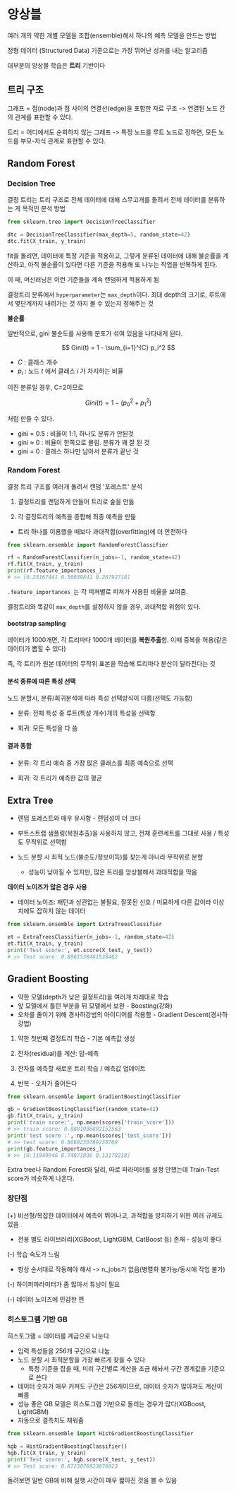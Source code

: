 # 앙상블

여러 개의 약한 개별 모델을 조합(ensemble)해서 하나의 예측 모델을 만드는 방법

정형 데이터 (Structured Data) 기준으로는 가장 뛰어난 성과를 내는 알고리즘

대부분의 앙상블 학습은 **트리** 기반이다

## 트리 구조

그래프 = 점(node)과 점 사이의 연결선(edge)을 포함한 자료 구조 -> 연결된 노드 간의 관계를 표현할 수 있다. 

트리 = 어디에서도 순회하지 않는 그래프 -> 특정 노드를 루트 노드로 정하면, 모든 노드를 부모-자식 관계로 표현할 수 있다.

## Random Forest

### Decision Tree

결정 트리는 트리 구조로 전체 데이터에 대해 스무고개를 돌려서 전체 데이터를 분류하는 게 목적인 분석 방법

```py
from sklearn.tree import DecisionTreeClassifier

dtc = DecisionTreeClassifier(max_depth=5, random_state=42)
dtc.fit(X_train, y_train)
```
fit을 돌리면, 데이터에 특정 기준을 적용하고, 그렇게 분류된 데이터에 대해 불순률을 계산하고, 아직 불순률이 있다면 다른 기준을 적용해 또 나누는 작업을 반복하게 된다.

이 때, 머신러닝은 이런 기준들을 계속 랜덤하게 적용하게 됨

결정트리 분류에서 `hyperparameter`는 `max_depth`이다. 최대 depth의 크기로, 루트에서 몇단계까지 내려가는 것 까지 볼 수 있는지 정해주는 것

**불순률**

일반적으로, gini 불순도를 사용해 분포가 섞여 있음을 나타내게 된다.

$$
Gini(t) = 1 - \sum_{i=1}^{C} p_i^2
$$
- $C$ : 클래스 개수
- $p_i$ : 노드 $t$ 에서 클래스 $i$ 가 차지하는 비율

이진 분류일 경우, C=2이므로

$$
Gini(t) = 1 - (p_0^2 + p_1^2)
$$

처럼 만들 수 있다.

- gini = 0.5 : 비율이 1:1, 하나도 분류가 안된것
- gini ≈ 0   : 비율이 한쪽으로 몰림. 분류가 꽤 잘 된 것
- gini = 0   : 클래스 하나만 남아서 분류가 끝난 것

### Random Forest

결정 트리 구조를 여러개 돌려서 랜덤 '포레스트' 분석

1. 결정트리를 랜덤하게 만들어 트리로 숲을 만듦

2. 각 결정트리의 예측을 종합해 최종 예측을 만듦

- 트리 하나를 이용했을 때보다 과대적합(overfitting)에 더 안전하다 

```py
from sklearn.ensemble import RandomForestClassifier

rf = RandomForestClassifier(n_jobs=-1, random_state=42)
rf.fit(X_train, y_train)
print(rf.feature_importances_)
# >> [0.23167441 0.50039841 0.26792718]
```
`.feature_importances_`는 각 피쳐별로 피쳐가 사용된 비율을 보여줌.

결정트리와 똑같이 `max_depth`를 설정하지 않을 경우, 과대적합 위험이 있다.

#### bootstrap sampling

데이터가 1000개면, 각 트리마다 1000개 데이터를 **복원추출**함. 이때 중복을 허용(같은 데이터가 뽑힐 수 있다)

즉, 각 트리가 원본 데이터의 무작위 표본을 학습해 트리마다 분산이 달라진다는 것

#### 분석 종류에 따른 특성 선택

노드 분할시, 분류/회귀분석에 따라 특성 선택방식이 다름(선택도 가능함)

- 분류: 전체 특성 중 루트(특성 개수)개의 특성을 선택함

- 회귀: 모든 특성을 다 씀

#### 결과 종합

- 분류: 각 트리 예측 중 가장 많은 클래스를 최종 예측으로 선택

- 회귀: 각 트리가 예측한 값의 평균

## Extra Tree

- 랜덤 포레스트와 매우 유사함 - 랜덤성이 더 크다

- 부트스트랩 샘플링(복원추출)을 사용하지 않고, 전체 훈련세트를 그대로 사용 / 특성도 무작위로 선택함

- 노드 분할 시 최적 노드(불순도/정보이득)를 찾는게 아니라 무작위로 분할

  - 성능이 낮아질 수 있지만, 많은 트리를 앙상블해서 과대적합을 막음

**데이터 노이즈가 많은 경우 사용**

- 데이터 노이즈: 패턴과 상관없는 불필요, 잘못된 신호 / 미묘하게 다른 값이라 이상치에도 잡히지 않는 데이터

```py
from sklearn.ensemble import ExtraTreesClassifier

et = ExtraTreesClassifier(n_jobs=-1, random_state=42)
et.fit(X_train, y_train)
print('Test score:', et.score(X_test, y_test))
# >> Test score: 0.8861538461538462
```

## Gradient Boosting

- 약한 모델(depth가 낮은 결정트리)을 여러개 차례대로 학습
- 앞 모델에서 틀린 부분을 뒤 모델에서 보완 - Boosting(강화)
- 오차를 줄이기 위해 경사하강법의 아이디어를 적용함 - Gradient Descent(경사하강법)

1. 약한 첫번째 결정트리 학습 - 기본 예측값 생성

2. 잔차(residual)를 계산: 답-예측

3. 잔차를 예측할 새로운 트리 학습 / 예측값 업데이트

4. 반복 - 오차가 줄어든다

```py
from sklearn.ensemble import GradientBoostingClassifier

gb = GradientBoostingClassifier(random_state=42)
gb.fit(X_train, y_train)
print('train score:', np.mean(scores['train_score']))
# >> train score: 0.8881086892152563
print('test score :', np.mean(scores['test_score']))
# >> test score: 0.8669230769230769
print(gb.feature_importances_)
# >> [0.11949946 0.74871836 0.13178218]
```
Extra tree나 Random Forest와 달리, 따로 파라미터를 설정 안했는데 Train-Test score가 비슷하게 나온다.

### 장단점

(+) 비선형/복잡한 데이터에서 예측이 뛰어나고, 과적합을 방지하기 위한 여러 규제도 있음
  - 전용 별도 라이브러리(XGBoost, LightGBM, CatBoost 등) 존재 - 성능이 좋다

(-) 학습 속도가 느림 
  - 항상 순서대로 작동해야 해서 -> n_jobs가 없음(병렬화 불가능/동시에 작업 불가)

(-) 하이퍼파라미터가 좀 많아서 튜닝이 필요

(-) 데이터 노이즈에 민감한 편


### 히스토그램 기반 GB


히스토그램 = 데이터를 계급으로 나눈다

- 입력 특성들을 256개 구간으로 나눔
- 노드 분할 시 최적분할을 가장 빠르게 찾을 수 있다
  - 특정 기준을 잡을 때, 미리 구간별로 계산을 조금 해놔서 구간 경계값을 기준으로 쓴다
- 데이터 숫자가 매우 커져도 구간은 256개이므로, 데이터 숫자가 많아져도 계산이 빠름
- 성능 좋은 GB 모델은 히스토그램 기반으로 돌리는 경우가 많다(XGBoost, LightGBM)
- 자동으로 결측치도 채워줌


```py
from sklearn.ensemble import HistGradientBoostingClassifier

hgb = HistGradientBoostingClassifier()
hgb.fit(X_train, y_train)
print('Test score:', hgb.score(X_test, y_test))
# >> Test score: 0.8723076923076923
```

돌려보면 일반 GB에 비해 실행 시간이 매우 짧아진 것을 볼 수 있음